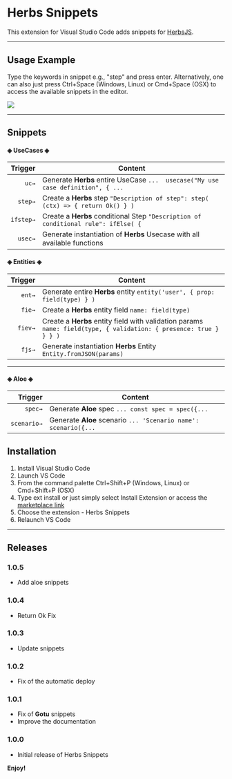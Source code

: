 # Herbs Snippets

This extension for Visual Studio Code adds snippets for [HerbsJS](https://github.com/herbsjs).

-----------

## Usage Example
Type the keywords in snippet e.g., "step" and press enter.
Alternatively, one can also just press Ctrl+Space (Windows, Linux) or Cmd+Space (OSX) to access the available snippets in the editor.

![](docs/example.gif)

-----------

## Snippets

#### ◈ UseCases ◈

| Trigger  | Content |
| -------: | ------- |
| `uc→`   | Generate **Herbs** entire UseCase `...  usecase("My use case definition", { ...`	|
| `step→`   | Create a **Herbs** step `"Description of step": step( (ctx) => { return Ok() } )` |
| `ifstep→`   | Create a **Herbs** conditional Step  `"Description of conditional rule": ifElse( {` |
| `usec→`   | Generate instantiation of **Herbs** Usecase with all available functions |



#### ◈ Entities ◈

| Trigger  | Content |
| -------: | ------- |
| `ent→`   | Generate entire **Herbs** entity `entity('user', { prop: field(type) } )`|
| `fie→`   | Create a **Herbs** entity field `name: field(type)` |
| `fiev→`   | Create a **Herbs** entity field with validation params  `name: field(type, { validation: { presence: true } } } )` |
| `fjs→`   | Generate instantiation **Herbs** Entity `Entity.fromJSON(params)` |

----------

#### ◈ Aloe ◈
| Trigger  | Content |
| -------: | ------- |
| `spec→`   | Generate **Aloe** spec `... const spec = spec({...`	|
| `scenario→`   | Generate **Aloe** scenario `... 'Scenario name': scenario({...`	|


## Installation

1. Install Visual Studio Code
2. Launch VS Code
3. From the command palette Ctrl+Shift+P (Windows, Linux) or Cmd+Shift+P (OSX)
4. Type ext install or just simply select Install Extension or access the [marketplace link](https://marketplace.visualstudio.com/items?itemName=EndersonCosta.herbs-snippets)
5. Choose the extension - Herbs Snippets
6. Relaunch VS Code

-----------

## Releases 


### 1.0.5

- Add aloe snippets

### 1.0.4

- Return Ok Fix

### 1.0.3

- Update snippets

### 1.0.2

- Fix of the automatic deploy

### 1.0.1

- Fix of **Gotu** snippets
- Improve the documentation

### 1.0.0

- Initial release of Herbs Snippets

**Enjoy!**
